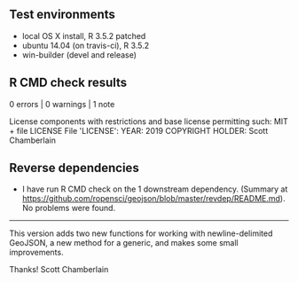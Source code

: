 ## Test environments

* local OS X install, R 3.5.2 patched
* ubuntu 14.04 (on travis-ci), R 3.5.2
* win-builder (devel and release)

## R CMD check results

0 errors | 0 warnings | 1 note

   License components with restrictions and base license permitting such:
     MIT + file LICENSE
   File 'LICENSE':
     YEAR: 2019
     COPYRIGHT HOLDER: Scott Chamberlain

## Reverse dependencies

* I have run R CMD check on the 1 downstream dependency.
  (Summary at <https://github.com/ropensci/geojson/blob/master/revdep/README.md>). No problems were found.

-------

This version adds two new functions for working with newline-delimited GeoJSON, a new method for a generic, and makes some small improvements.

Thanks!
Scott Chamberlain
